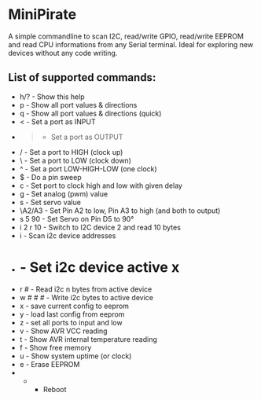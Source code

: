 MiniPirate
==========

A simple commandline to scan I2C, read/write GPIO, read/write EEPROM and read CPU informations from any Serial terminal. Ideal for exploring new devices without any code writing.

List of supported commands:
---------------------------
+ h/? - Show this help
+ p - Show all port values & directions
+ q - Show all port values & directions (quick)
+ < - Set a port as INPUT
+ > - Set a port as OUTPUT
+ / - Set a port to HIGH (clock up)
+ \ - Set a port to LOW (clock down)
+ ^ - Set a port LOW-HIGH-LOW (one clock)
+ $ - Do a pin sweep
+ c - Set port to clock high and low with given delay
+ g - Set analog (pwm) value
+ s - Set servo value
+ \A2/A3 - Set Pin A2 to low, Pin A3 to high (and both to output)
+ s 5 90 - Set Servo on Pin D5 to 90°
+ i 2 r 10 - Switch to I2C device 2 and read 10 bytes
+ i - Scan i2c device addresses
+ # - Set i2c device active x 
+ r # - Read i2c n bytes from active device
+ w # # # - Write i2c bytes to active device
+ x - save current config to eeprom
+ y - load last config from eeprom
+ z - set all ports to input and low
+ v - Show AVR VCC reading
+ t - Show AVR internal temperature reading
+ f - Show free memory
+ u - Show system uptime (or clock)
+ e - Erase EEPROM
+ * - Reboot
